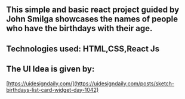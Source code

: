 ## This simple and basic react project guided by John Smilga showcases the names of people who have the birthdays with their age.

## Technologies used: HTML,CSS,React Js

## The UI Idea is given by:

[https://uidesigndaily.com/](https://uidesigndaily.com/posts/sketch-birthdays-list-card-widget-day-1042)
